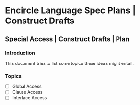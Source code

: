 Encircle Language Spec Plans | Construct Drafts
===============================================

Special Access  | Construct Drafts | Plan
-----------------------------------------

### Introduction

This document tries to list some topics these ideas might entail.

### Topics

- [ ] Global Access
- [ ] Clause Access
- [ ] Interface Access